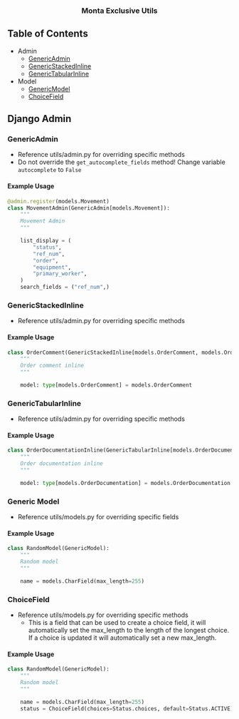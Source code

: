 <h3 align="center">Monta Exclusive Utils</h3>

## Table of Contents

- Admin
    - [GenericAdmin](#GenericAdmin)
    - [GenericStackedInline](#GenericStackedInline)
    - [GenericTabularInline](#GenericTabularInline)
- Model
    - [GenericModel](#GenericModel)
    - [ChoiceField](#ChoiceField)

## Django Admin

### GenericAdmin <a name="GenericAdmin"></a>

* Reference utils/admin.py for overriding specific methods
* Do not override the `get_autocomplete_fields` method! Change variable `autocomplete` to `False`

#### Example Usage

```python
@admin.register(models.Movement)
class MovementAdmin(GenericAdmin[models.Movement]):
    """
    Movement Admin
    """

    list_display = (
        "status",
        "ref_num",
        "order",
        "equipment",
        "primary_worker",
    )
    search_fields = ("ref_num",)
```

### GenericStackedInline <a name="GenericStackedInline"></a>

* Reference utils/admin.py for overriding specific methods

#### Example Usage

```python
class OrderComment(GenericStackedInline[models.OrderComment, models.Order]):
    """
    Order comment inline
    """

    model: type[models.OrderComment] = models.OrderComment
```

### GenericTabularInline <a name="GenericTabularInline"></a>

* Reference utils/admin.py for overriding specific methods

#### Example Usage

```python
class OrderDocumentationInline(GenericTabularInline[models.OrderDocumentation, models.Order]):
    """
    Order documentation inline
    """

    model: type[models.OrderDocumentation] = models.OrderDocumentation

```

### Generic Model <a name="GenericModel"></a>

* Reference utils/models.py for overriding specific fields

#### Example Usage

```python
class RandomModel(GenericModel):
    """
    Random model
    """

    name = models.CharField(max_length=255)
```

### ChoiceField <a name="ChoiceField"></a>

* Reference utils/models.py for overriding specific methods
    * This is a field that can be used to create a choice field, it will automatically set the max_length
      to the length of the longest choice. If a choice is updated it will automatically set a new max_length.

#### Example Usage

```python
class RandomModel(GenericModel):
    """
    Random model
    """

    name = models.CharField(max_length=255)
    status = ChoiceField(choices=Status.choices, default=Status.ACTIVE)
```